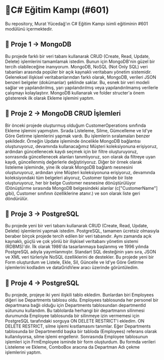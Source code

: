 # :gem:C# Eğitim Kampı (#601)
Bu repository, Murat Yücedağ'ın C# Eğitim Kampı isimli eğitiminin #601 modülünü içermektedir.

## :pushpin: Proje 1 -> MongoDB
Bu projede farklı bir veri tabanı kullanarak CRUD (Create, Read, Update, Delete) işlemlerini tamamlamak istedim. Bunun için MongoDB'nin güzel bir tercih olabileceğine inanıyorum. MongoDB, NoSQL (Not Only SQL) veri tabanları arasında popüler bir açık kaynaklı veritabanı yönetim sistemidir. Geleneksel ilişkisel veritabanlarından farklı olarak, MongoDB, verileri JSON benzeri belgeler (dokümanlar) şeklinde saklar. Bu, esnek bir veri modeli sağlar ve yapılandırılmış, yarı yapılandırılmış veya yapılandırılmamış verilerle çalışmayı kolaylaştırır. MongoDB kullanarak ve folder structer'a önem göstererek ilk olarak Ekleme işlemini yaptım.

## :pushpin: Proje 2 -> MongoDB CRUD İşlemleri
Bir önceki projede oluşturmuş olduğum CustomerOperations sınıfında Ekleme işlemini yapmıştım. Sırada Listeleme, Silme, Gümcelleme ve Id'ye Göre Getirme işlemlerini yapmak vardı. Bu işlemlerin sıralamaları benzer şekildedir. Örneğin Update işleminde öncelikle MongoDB bağlantısı oluşturuyoruz, devamında kullanacağımız Müşteri koleksiyonuna erişiyoruz, ardından güncellenecek kaydı seçmek için bir filtre oluşturuyoruz, sonrasında güncellenecek alanları tanımlıyoruz, son olarak da filtreye uyan kaydı, güncellenmiş değerlerle değiştiriyoruz. Diğer bir örnek olarak listeleme işleminde, yine ilk olarak MongoDB bağlantı nesnesini oluşturuyoruz, ardından yine Müşteri koleksiyonuna erişiyoruz, devamında koleksiyondaki tüm belgeleri alıyoruz, Customer tipinde bir liste oluşturuyoruz, her bir belge Customer nesnesine dönüştürülüyor (Dönüştürme sırasında MongoDB belgesindeki alanlar (c["CustomerName"] gibi), Customer sınıfının özelliklerine atanır.) ve son olarak liste geri döndürülür.

## :pushpin: Proje 3 -> PostgreSQL
Bu projede yeni bir veri tabanı kullanarak CRUD (Create, Read, Update, Delete) işlemlerini yapmak istedim. PostgreSQL, tamamen ücretsiz olmasıyla beraber birçok projede tercih edilen bir veri tabanıdır. Aynı zamanda açık kaynaklı, güçlü ve çok yönlü bir ilişkisel veritabanı yönetim sistemi (RDBMS)'dir. İlk olarak 1986'da tasarlanmaya başlanmış ve 1996 yılında PostgreSQL adıyla yayımlanmıştır. Standart SQL desteğinin yanı sıra, JSON ve XML veri türleriyle NoSQL özelliklerini de destekler. Bu projede yeni bir Form oluşturdum ve Listele, Ekle, Sil, Güncelle ve Id'ye Göre Getirme işlemlerini kodladım ve dataGridView aracı üzerinde görüntüledim.

## :pushpin: Proje 4 -> PostgreSQL
Bu projede, projeye iki yeni ilişkili tablo ekledim. Bunlardan biri Employees diğeri ise Departments tablosu oldu. Employees tablosunda her personel bir departmana bağlı olduğu için Departments tablosundan departmentId sütununu kullandım. Bu tablolarda herhangi bir departmanın silinmesi durumunda Employee tablosunda bir silinmeye izin vermemesi için PostgreSQL tarafındaki sorguya ON DELETE RESTRICT'i ekledim. ON DELETE RESTRICT, silme işlemi kısıtlamasını tanımlar. Eğer Departments tablosunda bir DepartmentId başka bir tabloda (Employees) referans olarak kullanılıyorsa, silme işlemi engellenir. Sonrasında Employee tablosunun işlemleri için FrmEmployee isminde bir form oluşturdum. Bu formda verileri Listeleme ve Ekleme, ComboBox aracına da Departman Adı çekme işlemlerini yaptım.
